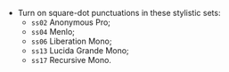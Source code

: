 * Turn on square-dot punctuations in these stylistic sets:
   - `ss02` Anonymous Pro;
   - `ss04` Menlo;
   - `ss06` Liberation Mono;
   - `ss13` Lucida Grande Mono;
   - `ss17` Recursive Mono.

